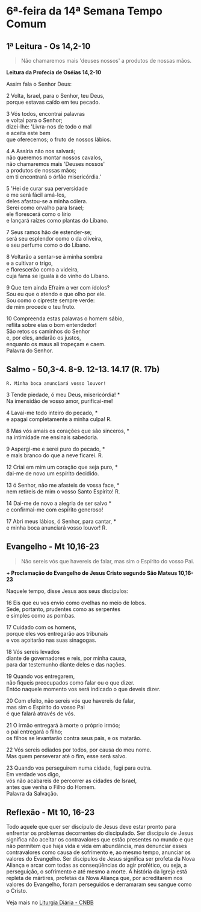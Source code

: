 # 6ª-feira da 14ª Semana Tempo Comum

## 1ª Leitura - Os 14,2-10

> Não chamaremos mais 'deuses nossos' a produtos de nossas mãos.

**Leitura da Profecia de Oséias 14,2-10**

Assim fala o Senhor Deus:    
2 Volta, Israel, para o Senhor, teu Deus,   
 porque estavas caído em teu pecado.    
3 Vós todos, encontrai palavras   
 e voltai para o Senhor;   
 dizei-lhe: 'Livra-nos de todo o mal   
 e aceita este bem   
 que oferecemos; o fruto de nossos lábios.    
4 A Assíria não nos salvará;   
 não queremos montar nossos cavalos,   
 não chamaremos mais 'Deuses nossos'   
 a produtos de nossas mãos;   
 em ti encontrará o órfão misericórdia.'    
5 'Hei de curar sua perversidade   
 e me será fácil amá-los,   
 deles afastou-se a minha cólera.   
 Serei como orvalho para Israel;   
 ele florescerá como o lírio   
 e lançará raízes como plantas do Líbano.    
7 Seus ramos hão de estender-se;   
 será seu esplendor como o da oliveira,   
 e seu perfume como o do Líbano.    
8 Voltarão a sentar-se à minha sombra   
 e a cultivar o trigo,   
 e florescerão como a videira,   
 cuja fama se iguala à do vinho do Líbano.    
9 Que tem ainda Efraim a ver com ídolos?   
 Sou eu que o atendo e que olho por ele.   
 Sou como o cipreste sempre verde:   
 de mim procede o teu fruto.    
10 Compreenda estas palavras o homem sábio,   
 reflita sobre elas o bom entendedor!   
 São retos os caminhos do Senhor   
 e, por eles, andarão os justos,   
 enquanto os maus ali tropeçam e caem.   
 Palavra do Senhor.

## Salmo - 50,3-4. 8-9. 12-13. 14.17 (R. 17b)

`R. Minha boca anunciará vosso louvor!`

3 Tende piedade, ó meu Deus, misericórdia! *   
 Na imensidão de vosso amor, purificai-me!   
4 Lavai-me todo inteiro do pecado, *   
 e apagai completamente a minha culpa! R.       
8 Mas vós amais os corações que são sinceros, *   
 na intimidade me ensinais sabedoria.   
9 Aspergi-me e serei puro do pecado, *   
 e mais branco do que a neve ficarei. R.       
12 Criai em mim um coração que seja puro, *   
 dai-me de novo um espírito decidido.   
13 ó Senhor, não me afasteis de vossa face, *   
 nem retireis de mim o vosso Santo Espírito! R.       
14 Dai-me de novo a alegria de ser salvo *   
 e confirmai-me com espírito generoso!   
17 Abri meus lábios, ó Senhor, para cantar, *   
 e minha boca anunciará vosso louvor! R.

## Evangelho - Mt 10,16-23

> Não sereis vós que havereis de falar, mas sim o Espírito do vosso Pai.

**+ Proclamação do Evangelho de Jesus Cristo segundo São Mateus 10,16-23**

Naquele tempo, disse Jesus aos seus discípulos:   
16 Eis que eu vos envio como ovelhas no meio de lobos.   
 Sede, portanto, prudentes como as serpentes   
 e simples como as pombas.   
17 Cuidado com os homens,   
 porque eles vos entregarão aos tribunais   
 e vos açoitarão nas suas sinagogas.   
18 Vós sereis levados   
 diante de governadores e reis, por minha causa,   
 para dar testemunho diante deles e das nações.   
19 Quando vos entregarem,   
 não fiqueis preocupados como falar ou o que dizer.   
 Entóo naquele momento vos será indicado o que deveis dizer.   
20 Com efeito, não sereis vós que havereis de falar,   
 mas sim o Espírito do vosso Pai   
 é que falará através de vós.   
21 O irmão entregará à morte o próprio irmóo;   
 o pai entregará o filho;   
 os filhos se levantarão contra seus pais, e os matarão.   
22 Vós sereis odiados por todos, por causa do meu nome.   
 Mas quem perseverar até o fim, esse será salvo.   
23 Quando vos perseguirem numa cidade, fugi para outra.   
 Em verdade vos digo,   
 vós não acabareis de percorrer as cidades de Israel,   
 antes que venha o Filho do Homem.   
 Palavra da Salvação.

## Reflexão - Mt 10, 16-23

Todo aquele que quer ser discípulo de Jesus deve estar pronto para enfrentar os problemas decorrentes do discipulado. Ser discípulo de Jesus significa não aceitar os contravalores que estão presentes no mundo e que não permitem que haja vida e vida em abundância, mas denunciar esses contravalores como causa de sofrimento e, ao mesmo tempo, anunciar os valores do Evangelho. Ser discípulos de Jesus significa ser profeta da Nova Aliança e arcar com todas as conseqüências do agir profético, ou seja, a perseguição, o sofrimento e até mesmo a morte. A história da Igreja está repleta de mártires, profetas da Nova Aliança que, por acreditarem nos valores do Evangelho, foram perseguidos e derramaram seu sangue como o Cristo.

Veja mais no [Liturgia Diária - CNBB](http://liturgiadiaria.cnbb.org.br/app/user/user/UserView.php?ano=2016&mes=7&dia=8)